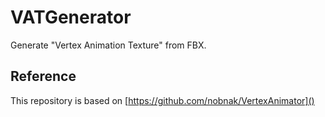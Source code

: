 # VATGenerator

Generate "Vertex Animation Texture" from FBX.

## Reference

This repository is based on [https://github.com/nobnak/VertexAnimator]()
